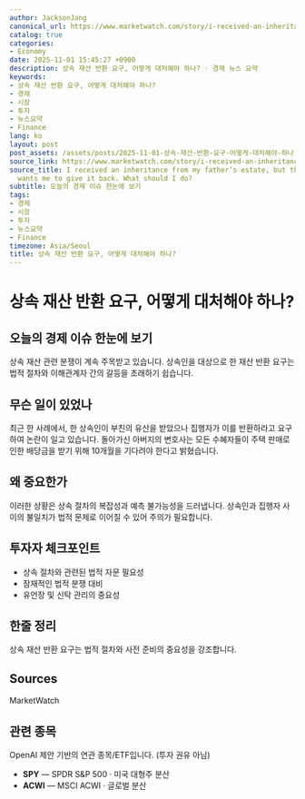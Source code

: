 ```yaml
---
author: JacksonJang
canonical_url: https://www.marketwatch.com/story/i-received-an-inheritance-from-my-fathers-estate-but-the-executor-wants-me-to-give-it-back-what-should-i-do-2e071384?mod=mw_rss_topstories
catalog: true
categories:
- Economy
date: 2025-11-01 15:45:27 +0900
description: 상속 재산 반환 요구, 어떻게 대처해야 하나? · 경제 뉴스 요약
keywords:
- 상속 재산 반환 요구, 어떻게 대처해야 하나?
- 경제
- 시장
- 투자
- 뉴스요약
- Finance
lang: ko
layout: post
post_assets: /assets/posts/2025-11-01-상속-재산-반환-요구-어떻게-대처해야-하나
source_link: https://www.marketwatch.com/story/i-received-an-inheritance-from-my-fathers-estate-but-the-executor-wants-me-to-give-it-back-what-should-i-do-2e071384?mod=mw_rss_topstories
source_title: I received an inheritance from my father’s estate, but the executor
  wants me to give it back. What should I do?
subtitle: 오늘의 경제 이슈 한눈에 보기
tags:
- 경제
- 시장
- 투자
- 뉴스요약
- Finance
timezone: Asia/Seoul
title: 상속 재산 반환 요구, 어떻게 대처해야 하나?
---
```


# 상속 재산 반환 요구, 어떻게 대처해야 하나?

## 오늘의 경제 이슈 한눈에 보기
상속 재산 관련 분쟁이 계속 주목받고 있습니다. 상속인을 대상으로 한 재산 반환 요구는 법적 절차와 이해관계자 간의 갈등을 초래하기 쉽습니다.

## 무슨 일이 있었나
최근 한 사례에서, 한 상속인이 부친의 유산을 받았으나 집행자가 이를 반환하라고 요구하여 논란이 일고 있습니다. 돌아가신 아버지의 변호사는 모든 수혜자들이 주택 판매로 인한 배당금을 받기 위해 10개월을 기다려야 한다고 밝혔습니다.

## 왜 중요한가
이러한 상황은 상속 절차의 복잡성과 예측 불가능성을 드러냅니다. 상속인과 집행자 사이의 불일치가 법적 문제로 이어질 수 있어 주의가 필요합니다.

## 투자자 체크포인트
- 상속 절차와 관련된 법적 자문 필요성
- 잠재적인 법적 분쟁 대비
- 유언장 및 신탁 관리의 중요성

## 한줄 정리
상속 재산 반환 요구는 법적 절차와 사전 준비의 중요성을 강조합니다.

## Sources
MarketWatch

## 관련 종목
OpenAI 제안 기반의 연관 종목/ETF입니다. (투자 권유 아님)
- **SPY** — SPDR S&P 500 · 미국 대형주 분산
- **ACWI** — MSCI ACWI · 글로벌 분산